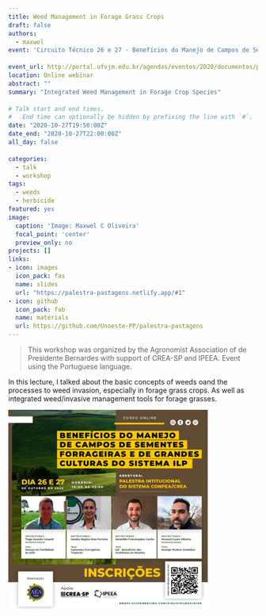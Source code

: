 ```yaml
---
title: Weed Management in Forage Grass Crops
draft: false
authors: 
  - maxwel
event: 'Circuito Técnico 26 e 27 - Benefícios do Manejo de Campos de Sementes Forrageiras e Grandes Sistema ILP'

event_url: http://portal.ufvjm.edu.br/agendas/eventos/2020/documentos/programacao-workshop-producao-vegetal.pdf
location: Online webinar
abstract: "" 
summary: "Integrated Weed Management in Forage Crop Species" 

# Talk start and end times.
#   End time can optionally be hidden by prefixing the line with `#`.
date: "2020-10-27T19:50:00Z"
date_end: "2020-10-27T22:00:00Z"
all_day: false

categories:
  - talk
  - workshop
tags:
  - weeds
  - herbicide
featured: yes
image:
  caption: 'Image: Maxwel C Oliveira'
  focal_point: 'center'
  preview_only: no
projects: []
links:
- icon: images
  icon_pack: fas
  name: slides
  url: "https://palestra-pastagens.netlify.app/#1"
- icon: github
  icon_pack: fab
  name: materials
  url: https://github.com/Unoeste-PP/palestra-pastagens
---
```



> This workshop was organized by the Agronomist Association of de Presidente Bernardes with support of CREA-SP and IPEEA. Event using the Portuguese language.

In this lecture, I talked about the basic concepts of weeds oand the processes to weed invasion, especially in forage grass crops. As well as integrated weed/invasive management tools for forage grasses.

<img src="flyer.jpeg" class="center-block" alt="CZI huddle" style="width:80%;">


